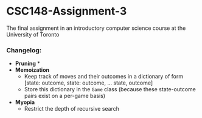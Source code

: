# CSC148-Assignment-3
The final assignment in an introductory computer science course at the University of Toronto

### Changelog:
* **Pruning**
    * 
* **Memoization**
    * Keep track of moves and their outcomes in a dictionary of form [state: outcome, state: outcome, ... state, outcome]
    * Store this dictionary in the `Game` class (because these state-outcome pairs exist on a per-game basis)
* **Myopia**
    * Restrict the depth of recursive search 
